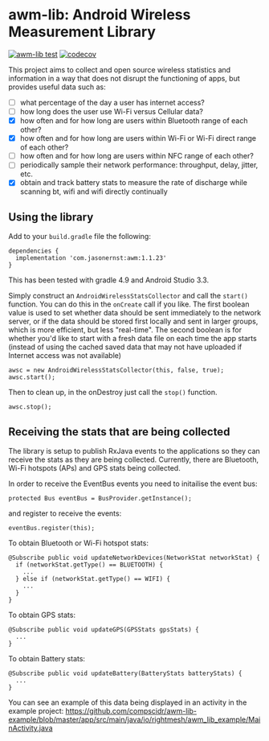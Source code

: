 # awm-lib: Android Wireless Measurement Library
[![awm-lib test](https://github.com/compscidr/awm-lib/actions/workflows/check-and-test.yml/badge.svg)](https://github.com/compscidr/awm-lib/actions/workflows/check-and-test.yml) [![codecov](https://codecov.io/gh/compscidr/awm/branch/master/graph/badge.svg?token=84hTr5IfVQ)](https://codecov.io/gh/compscidr/awm)

This project aims to collect and open source wireless statistics and information
in a way that does not disrupt the functioning of apps, but provides useful data
such as:

- [ ] what percentage of the day a user has internet access?
- [ ] how long does the user use Wi-Fi versus Cellular data?
- [x] how often and for how long are users within Bluetooth range of each other?
- [x] how often and for how long are users within Wi-Fi or Wi-Fi direct range of each other?
- [ ] how often and for how long are users within NFC range of each other?
- [ ] periodically sample their network performance: throughput, delay, jitter, etc.
- [x] obtain and track battery stats to measure the rate of discharge while scanning bt, wifi and wifi directly continually

## Using the library
Add to your `build.gradle` file the following:
```
dependencies {
  implementation 'com.jasonernst:awm:1.1.23'
}
```
This has been tested with gradle 4.9 and Android Studio 3.3.


Simply construct an `AndroidWirelessStatsCollector` and call the `start()`
function. You can do this in the `onCreate` call if you like. The first boolean value
is used to set whether data should be sent immediately to the network server, or
if the data should be stored first locally and sent in larger groups, which is
more efficient, but less "real-time". The second boolean is for whether you'd
like to start with a fresh data file on each time the app starts (instead of
using the cached saved data that may not have uploaded if Internet access was
not available)

```
awsc = new AndroidWirelessStatsCollector(this, false, true);
awsc.start();
```

Then to clean up, in the onDestroy just call the `stop()` function.
```
awsc.stop();
```

## Receiving the stats that are being collected
The library is setup to publish RxJava events to the applications so they can
receive the stats as they are being collected. Currently, there are Bluetooth,
Wi-Fi hotspots (APs) and GPS stats being collected.

In order to receive the EventBus events you need to initailise the event bus:
```
protected Bus eventBus = BusProvider.getInstance();
```

and register to receive the events:
```
eventBus.register(this);
```

To obtain Bluetooth or Wi-Fi hotspot stats:
```
@Subscribe public void updateNetworkDevices(NetworkStat networkStat) {
  if (networkStat.getType() == BLUETOOTH) {
    ...
  } else if (networkStat.getType() == WIFI) {
    ...
  }
}
```

To obtain GPS stats:
```
@Subscribe public void updateGPS(GPSStats gpsStats) {
  ...
}
```

To obtain Battery stats:
```
@Subscribe public void updateBattery(BatteryStats batteryStats) {
  ...
}
```

You can see an example of this data being displayed in an activity in the example project:
https://github.com/compscidr/awm-lib-example/blob/master/app/src/main/java/io/rightmesh/awm_lib_example/MainActivity.java
